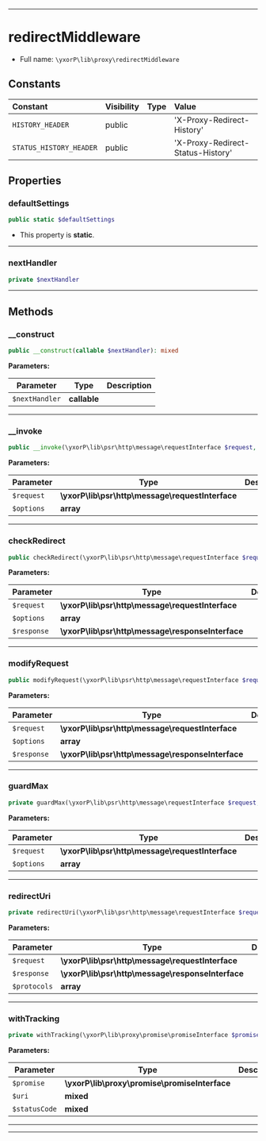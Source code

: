 ***

# redirectMiddleware





* Full name: `\yxorP\lib\proxy\redirectMiddleware`


## Constants

| Constant | Visibility | Type | Value |
|:---------|:-----------|:-----|:------|
|`HISTORY_HEADER`|public| |&#039;X-Proxy-Redirect-History&#039;|
|`STATUS_HISTORY_HEADER`|public| |&#039;X-Proxy-Redirect-Status-History&#039;|

## Properties


### defaultSettings



```php
public static $defaultSettings
```



* This property is **static**.


***

### nextHandler



```php
private $nextHandler
```






***

## Methods


### __construct



```php
public __construct(callable $nextHandler): mixed
```








**Parameters:**

| Parameter | Type | Description |
|-----------|------|-------------|
| `$nextHandler` | **callable** |  |




***

### __invoke



```php
public __invoke(\yxorP\lib\psr\http\message\requestInterface $request, array $options): mixed
```








**Parameters:**

| Parameter | Type | Description |
|-----------|------|-------------|
| `$request` | **\yxorP\lib\psr\http\message\requestInterface** |  |
| `$options` | **array** |  |




***

### checkRedirect



```php
public checkRedirect(\yxorP\lib\psr\http\message\requestInterface $request, array $options, \yxorP\lib\psr\http\message\responseInterface $response): mixed
```








**Parameters:**

| Parameter | Type | Description |
|-----------|------|-------------|
| `$request` | **\yxorP\lib\psr\http\message\requestInterface** |  |
| `$options` | **array** |  |
| `$response` | **\yxorP\lib\psr\http\message\responseInterface** |  |




***

### modifyRequest



```php
public modifyRequest(\yxorP\lib\psr\http\message\requestInterface $request, array $options, \yxorP\lib\psr\http\message\responseInterface $response): mixed
```








**Parameters:**

| Parameter | Type | Description |
|-----------|------|-------------|
| `$request` | **\yxorP\lib\psr\http\message\requestInterface** |  |
| `$options` | **array** |  |
| `$response` | **\yxorP\lib\psr\http\message\responseInterface** |  |




***

### guardMax



```php
private guardMax(\yxorP\lib\psr\http\message\requestInterface $request, array& $options): mixed
```








**Parameters:**

| Parameter | Type | Description |
|-----------|------|-------------|
| `$request` | **\yxorP\lib\psr\http\message\requestInterface** |  |
| `$options` | **array** |  |




***

### redirectUri



```php
private redirectUri(\yxorP\lib\psr\http\message\requestInterface $request, \yxorP\lib\psr\http\message\responseInterface $response, array $protocols): mixed
```








**Parameters:**

| Parameter | Type | Description |
|-----------|------|-------------|
| `$request` | **\yxorP\lib\psr\http\message\requestInterface** |  |
| `$response` | **\yxorP\lib\psr\http\message\responseInterface** |  |
| `$protocols` | **array** |  |




***

### withTracking



```php
private withTracking(\yxorP\lib\proxy\promise\promiseInterface $promise, mixed $uri, mixed $statusCode): mixed
```








**Parameters:**

| Parameter | Type | Description |
|-----------|------|-------------|
| `$promise` | **\yxorP\lib\proxy\promise\promiseInterface** |  |
| `$uri` | **mixed** |  |
| `$statusCode` | **mixed** |  |




***


***

